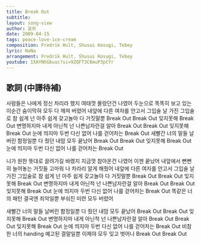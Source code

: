 ```yaml
---
title: Break Out
subtitle:
layout: song-view
author: 윤하
date: 2009-04-15
tags: peace-love-ice-cream
composition: Fredrik Hult, Shusui Kosugi, Tebey
lyric: NaNa
arrangement: Fredrik Hult, Shusui Kosugi, Tebey
youtube: IXAYNhGbuuc?si=9ZQFT3C6muP3pCYr
---
```


## 歌詞 (中譯待補)

사람들은 나에게
정신 차리라 했지
여태껏 몰랐던건 나였어
두눈으로 똑똑히
보고 있는 이순간
숨이막혀 모두 다 깨져 버렸어
내앞에 다른 여자를 안고서
그입술 날 가진 그입술로
참 쉽게 넌 아주 쉽게
갖고놀아 다 거짓말뿐
Break Out Break Out
잊지못해 Break Out
변명하지마 내게 아닌척 넌
나쁜남자란걸 알아
Break Out Break Out
잊지못해 Break Out
눈에 띄지마
두번 다신 없어 나를
걷어차는 Break Out
새빨간 너의 말들
날버린 함정일뿐
다 줬던 내맘 모두 끝났어
Break Out Break Out
잊지못해 Break Out
눈에 띄지마
두번 다신 없어 나를
걷어차는 Break Out

니가 원한 뜻대로
끌려가길 바랬지
지금껏 참아온건 나였어
이젠 끝났어
내앞에서 뻔뻔히
늘어놓는 거짓들
고마워 나 차라리 알게 해줬어
내앞에 다른 여자를 안고서
그입술 날 가진 그입술로
참 쉽게 넌 아주 쉽게
갖고놀아 다 거짓말뿐
Break Out Break Out
잊지못해 Break Out
변명하지마 내게 아닌척 넌
나쁜남자란걸 알아
Break Out Break Out
잊지못해 Break Out
눈에 띄지마 두번 다신 없어 나를
걷어차는 Break Out
똑같은 너의 패턴
결국엔 죄악일뿐
부숴진 미련 모두 버렸어

새빨간 너의 말들
날버린 함정일뿐
다 줬던 내맘 모두 끝났어
Break Out Break Out
잊지못해 Break Out
변명하지마 내게 아닌척 넌
나쁜남자란걸 알아
Break Out Break Out
잊지못해 Break Out
눈에 띄지마 두번 다신 없어 나를
걷어차는 Break Out
비참한 너의 handing
예고된 결말일뿐
이제야 모두 잊고 벗어나
Break Out
Break Out
